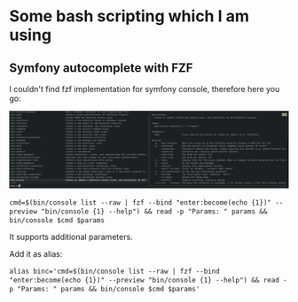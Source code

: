 # Some bash scripting which I am using

## Symfony autocomplete with FZF 
I couldn't find fzf implementation for symfony console, therefore here you go: 

![symfony-console-with-fzf](symfony-console-with-fzf.png)

```
cmd=$(bin/console list --raw | fzf --bind "enter:become(echo {1})" --preview "bin/console {1} --help") && read -p "Params: " params && bin/console $cmd $params
```

It supports additional parameters.

Add it as alias:

```
alias binc='cmd=$(bin/console list --raw | fzf --bind "enter:become(echo {1})" --preview "bin/console {1} --help") && read -p "Params: " params && bin/console $cmd $params'
```

